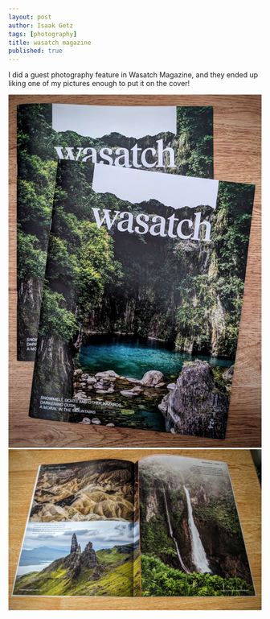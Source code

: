 ```yaml
---
layout: post
author: Isaak Getz
tags: [photography]
title: wasatch magazine
published: true
---
```


I did a guest photography feature in Wasatch Magazine, and they ended up liking
one of my pictures enough to put it on the cover!

<img src="/assets/images/wasatch/cover.jpg" alt="Wasatch magazine cover" />

<img src="/assets/images/wasatch/page-2.jpg" alt="Page 2 of my Wasatch magazine feature" />

